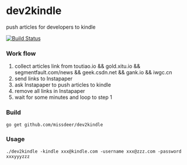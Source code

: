 # dev2kindle
push articles for developers to kindle

[![Build Status](https://secure.travis-ci.org/missdeer/dev2kindle.png)](https://travis-ci.org/missdeer/dev2kindle)

### Work flow
1. collect articles link from toutiao.io && gold.xitu.io && segmentfault.com/news && geek.csdn.net && gank.io && iwgc.cn
2. send links to Instapaper
3. ask Instapaper to push articles to kindle
4. remove all links in Instapaper
5. wait for some minutes and loop to step 1

### Build
`go get github.com/missdeer/dev2kindle`

### Usage
`./dev2kindle -kindle xxx@kindle.com -username xxx@zzz.com -password xxxyyyzzz`
